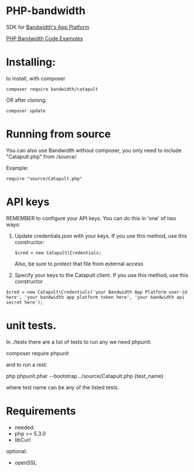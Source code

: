 # PHP-bandwidth

SDK for [Bandwidth's App Platform](http://ap.bandwidth.com/?utm_medium=social&utm_source=github&utm_campaign=dtolb&utm_content=)

[PHP Bandwidth Code Examples](https://github.com/bandwidthcom/php-bandwidth-examples)

# Installing:

to install, with composer

```composer require bandwidth/catapult```

OR after cloning:

```composer update```



# Running from source

You can also use Bandwidth without composer, you only need
to include "Catapult.php" from /source/

Example:

```require "source/Catapult.php"```


# API keys

REMEMBER to configure your API keys.
You can do this in 'one' of two ways:

1. Update credentials.json with your keys. If you use this method, use this constructor:
    
    ```$cred = new Catapult\Credentials; ```
    
    Also, be sure to protect that file from external access

2. Specify your keys to the Catapult client. If you use this method, use this constructor
    
```$cred = new Catapult\Credentials('your Bandwidth App Platform user-id here', 'your bandwidth app platform token here', 'your bandwidth api secret here');```

# unit tests.

In ./tests there are a list of tests to run any
we need phpunit:

composer require phpunit

and to run a rest:

php phpunit.phar --bootstrap ../source/Catapult.php {test_name} 

where test name can be any of the listed tests.


# Requirements

* needed:
* php >= 5.3.0
* libCurl

optional:
* openSSL
